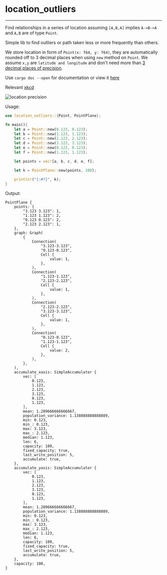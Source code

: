 # location_outliers

-----------------------------------------------------------------------

Find relationships in a series of location assuming `[A,B,A]` implies `A->B->A` and `A,B` are of 
type `Point`.

Simple lib to find outliers or path taken less or more frequently than others.

We store location in form of `Point(x: f64, y: f64)`, they are automatically rounded off to 3 decimal places when using 
`new` method on `Point`. We assume `x,y` are `latitude and longitude` and don't need more than
[3 decimal places of precision](https://gis.stackexchange.com/questions/8650/measuring-accuracy-of-latitude-and-longitude#:~:text=The%20first%20decimal%20place%20is,one%20village%20from%20the%20next.). 

Use `cargo doc --open` for documentation or view it [here](https://docs.rs/location_outliers/latest/location_outliers/index.html)

Relevant [xkcd](https://xkcd.com/2170/)

![location precision](https://imgs.xkcd.com/comics/coordinate_precision.png)

Usage:

```rust
use location_outliers::{Point, PointPlane};

fn main(){
    let a = Point::new(0.123, 0.123);
    let b = Point::new(1.123, 1.123);
    let c = Point::new(2.123, 2.123);
    let d = Point::new(3.123, 3.123);
    let e = Point::new(0.123, 0.123);
    let f = Point::new(1.123, 1.123);

    let points = vec![a, b, c, d, e, f];

    let k = PointPlane::new(points, 100);

    println!("{:#?}", k);
}
```

Output:
```
PointPlane {
    points: {
        "3.123 3.123": 1,
        "1.123 1.123": 2,
        "0.123 0.123": 2,
        "2.123 2.123": 1,
    },
    graph: Graph(
        {
            Connection(
                "3.123-3.123",
                "0.123-0.123",
                Cell {
                    value: 1,
                },
            ),
            Connection(
                "1.123-1.123",
                "2.123-2.123",
                Cell {
                    value: 1,
                },
            ),
            Connection(
                "2.123-2.123",
                "3.123-3.123",
                Cell {
                    value: 1,
                },
            ),
            Connection(
                "0.123-0.123",
                "1.123-1.123",
                Cell {
                    value: 2,
                },
            ),
        },
    ),
    accumulate_xaxis: SimpleAccumulator {
        vec: [
            0.123,
            1.123,
            2.123,
            3.123,
            0.123,
            1.123,
        ],
        mean: 1.289666666666667,
        population_variance: 1.138888888888889,
        min: 0.123,
        min_: 0.123,
        max: 3.123,
        max_: 2.123,
        median: 1.123,
        len: 6,
        capacity: 100,
        fixed_capacity: true,
        last_write_position: 5,
        accumulate: true,
    },
    accumulate_yaxis: SimpleAccumulator {
        vec: [
            0.123,
            1.123,
            2.123,
            3.123,
            0.123,
            1.123,
        ],
        mean: 1.289666666666667,
        population_variance: 1.138888888888889,
        min: 0.123,
        min_: 0.123,
        max: 3.123,
        max_: 2.123,
        median: 1.123,
        len: 6,
        capacity: 100,
        fixed_capacity: true,
        last_write_position: 5,
        accumulate: true,
    },
    capacity: 100,
}
```